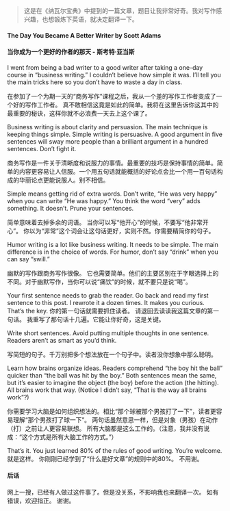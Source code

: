 
> 这是在《纳瓦尔宝典》中提到的一篇文章，题目让我非常好奇。我对写作感兴趣，也想锻炼下英语，就决定翻译一下。

#### The Day You Became A Better Writer by Scott Adams

#### 当你成为一个更好的作者的那天 -  斯考特·亚当斯

 
I went from being a bad writer to a good writer after taking a one-day course in “business writing.” I couldn’t believe how simple it was. I’ll tell you the main tricks here so you don’t have to waste a day in class.

在参加了一个为期一天的“商务写作”课程之后，我从一个差的写作工作者变成了一个好的写作工作者。 真不敢相信这竟是如此的简单。我将在这里告诉你这其中的最重要的秘诀，这样你就不必浪费一天去上这个课了。  


Business writing is about clarity and persuasion. The main technique is keeping things simple. Simple writing is persuasive. A good argument in five sentences will sway more people than a brilliant argument in a hundred sentences. Don’t fight it.

商务写作是一件关于清晰度和说服力的事情。最重要的技巧是保持事情的简单。简单的内容更容易让人信服。一个用五句话就能概括的好论点会比一个用一百句话构成的华丽论点更能说服人。别不相信。


Simple means getting rid of extra words. Don’t write, “He was very happy” when you can write “He was happy.” You think the word “very” adds something. It doesn’t. Prune your sentences.

简单意味着去掉多余的词语。 当你可以写“他开心”的时候，不要写“他非常开心”。 你以为“非常”这个词会让这句话更好，实则不然。你需要精简你的句子。


Humor writing is a lot like business writing. It needs to be simple. The main difference is in the choice of words. For humor, don’t say “drink” when you can say “swill.”

幽默的写作跟商务写作很像。 它也需要简单。他们的主要区别在于字眼选择上的不同。对于幽默写作，当你可以说“痛饮”的时候，就不要只是说“喝”。


Your first sentence needs to grab the reader. Go back and read my first sentence to this post. I rewrote it a dozen times. It makes you curious. That’s the key.
你的第一句话就需要抓住读者。 请退回去读读我这篇文章的第一句话。 我重写了那句话十几遍。它能让你好奇，这是关键。 
 

Write short sentences. Avoid putting multiple thoughts in one sentence. Readers aren’t as smart as you’d think.

写简短的句子。千万别把多个想法放在一个句子中。读者没你想象中那么聪明。
 

Learn how brains organize ideas. Readers comprehend “the boy hit the ball” quicker than “the ball was hit by the boy.” Both sentences mean the same, but it’s easier to imagine the object (the boy) before the action (the hitting). All brains work that way. (Notice I didn’t say, “That is the way all brains work”?)

你需要学习大脑是如何组织想法的。相比“那个球被那个男孩打了一下”，读者更容易理解“那个男孩打了球一下”。 两句话虽然意思一样，但是对象（男孩）在动作（打）之前让人更容易联想。 所有大脑都是这么工作的。（注意，我并没有说成：“这个方式是所有大脑工作的方式。”）
 

That’s it. You just learned 80% of the rules of good writing. You’re welcome.
就是这样。 你刚刚已经学到了“什么是好文章”的规则中的80%。 不用谢。

#### 后话

网上一搜，已经有人做过这件事了。但是没关系，不影响我也来翻译一次。
如有错误，欢迎指正。 谢谢。
